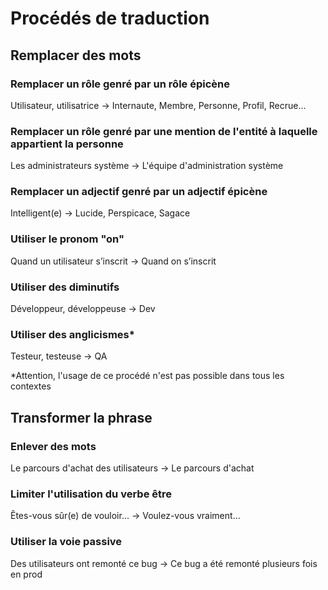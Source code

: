 # **Procédés de traduction**

## Remplacer des mots

### Remplacer un rôle genré par un rôle épicène

Utilisateur, utilisatrice -> Internaute, Membre, Personne, Profil, Recrue...

### Remplacer un rôle genré par une mention de l'entité à laquelle appartient la personne

Les administrateurs système -> L'équipe d'administration système

### Remplacer un adjectif genré par un adjectif épicène

Intelligent(e) -> Lucide, Perspicace, Sagace

### Utiliser le pronom "on"

Quand un utilisateur s’inscrit -> Quand on s’inscrit

### Utiliser des diminutifs

Développeur, développeuse -> Dev

### Utiliser des anglicismes*

Testeur, testeuse -> QA

\*Attention, l'usage de ce procédé n'est pas possible dans tous les contextes

## Transformer la phrase

### Enlever des mots

Le parcours d'achat des utilisateurs -> Le parcours d'achat

### Limiter l'utilisation du verbe être

Êtes-vous sûr(e) de vouloir... -> Voulez-vous vraiment...

### Utiliser la voie passive

Des utilisateurs ont remonté ce bug -> Ce bug a été remonté plusieurs fois en prod
